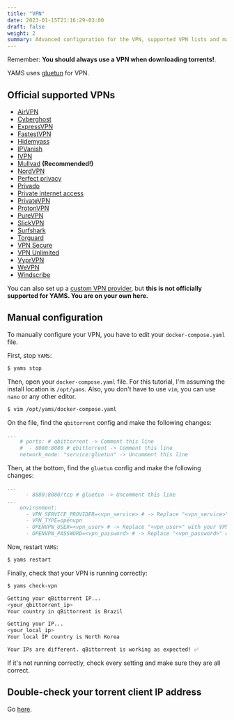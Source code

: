 ```yaml
---
title: "VPN"
date: 2023-01-15T21:16:29-03:00
draft: false
weight: 2
summary: Advanced configuration for the VPN, supported VPN lists and manual configuration.
---
```


Remember: **You should always use a VPN when downloading torrents!**.

YAMS uses [gluetun](https://github.com/qdm12/gluetun) for VPN.

## Official supported VPNs

- [AirVPN](https://github.com/qdm12/gluetun-wiki/blob/main/setup/providers/airvpn.md)
- [Cyberghost](https://github.com/qdm12/gluetun-wiki/blob/main/setup/providers/cyberghost.md)
- [ExpressVPN](https://github.com/qdm12/gluetun-wiki/blob/main/setup/providers/expressvpn.md)
- [FastestVPN](https://github.com/qdm12/gluetun-wiki/blob/main/setup/providers/fastestvpn.md)
- [Hidemyass](https://github.com/qdm12/gluetun-wiki/blob/main/setup/providers/hidemyass.md)
- [IPVanish](https://github.com/qdm12/gluetun-wiki/blob/main/setup/providers/ipvanish.md)
- [IVPN](https://github.com/qdm12/gluetun-wiki/blob/main/setup/providers/ivpn.md)
- [Mullvad](https://github.com/qdm12/gluetun-wiki/blob/main/setup/providers/mullvad.md) **(Recommended!)**
- [NordVPN](https://github.com/qdm12/gluetun-wiki/blob/main/setup/providers/nordvpn.md)
- [Perfect privacy](https://github.com/qdm12/gluetun-wiki/blob/main/setup/providers/perfect-privacy.md)
- [Privado](https://github.com/qdm12/gluetun-wiki/blob/main/setup/providers/privado.md)
- [Private internet access](https://github.com/qdm12/gluetun-wiki/blob/main/setup/providers/private-internet-access.md)
- [PrivateVPN](https://github.com/qdm12/gluetun-wiki/blob/main/setup/providers/privatevpn.md)
- [ProtonVPN](https://github.com/qdm12/gluetun-wiki/blob/main/setup/providers/protonvpn.md)
- [PureVPN](https://github.com/qdm12/gluetun-wiki/blob/main/setup/providers/purevpn.md)
- [SlickVPN](https://github.com/qdm12/gluetun-wiki/blob/main/setup/providers/slickvpn.md)
- [Surfshark](https://github.com/qdm12/gluetun-wiki/blob/main/setup/providers/surfshark.md)
- [Torguard](https://github.com/qdm12/gluetun-wiki/blob/main/setup/providers/torguard.md)
- [VPN Secure](https://github.com/qdm12/gluetun-wiki/blob/main/setup/providers/vpn-secure.md)
- [VPN Unlimited](https://github.com/qdm12/gluetun-wiki/blob/main/setup/providers/vpn-unlimited.md)
- [VyprVPN](https://github.com/qdm12/gluetun-wiki/blob/main/setup/providers/vyprvpn.md)
- [WeVPN](https://github.com/qdm12/gluetun-wiki/blob/main/setup/providers/wevpn.md)
- [Windscribe](https://github.com/qdm12/gluetun-wiki/blob/main/setup/providers/windscribe.md)

You can also set up a [custom VPN provider](https://github.com/qdm12/gluetun-wiki/blob/main/setup/providers/custom.md), but **this is not officially supported for YAMS. You are on your own here.**

## Manual configuration

To manually configure your VPN, you have to edit your `docker-compose.yaml` file.

First, stop `YAMS`:
```bash
$ yams stop
```

Then, open your `docker-compose.yaml` file. For this tutorial, I'm assuming the install location is `/opt/yams`. Also, you don't have to use `vim`, you can use `nano` or any other editor.

```bash
$ vim /opt/yams/docker-compose.yaml
```

On the file, find the `qbitorrent` config and make the following changes:

```yaml
...
    # ports: # qbittorrent -> Comment this line
    #  - 8080:8080 # qbittorrent -> Comment this line
    network_mode: "service:gluetun" -> Uncomment this line
```

Then, at the bottom, find the `gluetun` config and make the following changes:

```yaml
...
      - 8080:8080/tcp # gluetun -> Uncomment this line
...
    environment:
      - VPN_SERVICE_PROVIDER=<vpn_service> # -> Replace "<vpn_service>" with your VPN service provider
      - VPN_TYPE=openvpn
      - OPENVPN_USER=<vpn_user> # -> Replace "<vpn_user>" with your VPN username
      - OPENVPN_PASSWORD=<vpn_password> # -> Replace "<vpn_password>" with your VPN password
```

Now, restart `YAMS`:

```bash
$ yams restart
```

Finally, check that your VPN is running correctly:

```bash
$ yams check-vpn

Getting your qBittorrent IP...
<your_qbittorrent_ip>
Your country in qBittorrent is Brazil

Getting your IP...
<your_local_ip>
Your local IP country is North Korea

Your IPs are different. qBittorrent is working as expected! ✅
```

If it's not running correctly, check every setting and make sure they are all correct.

## Double-check your torrent client IP address

Go [here](/advanced/torrenting/#double-checking-your-torrent-client-ip-address).
